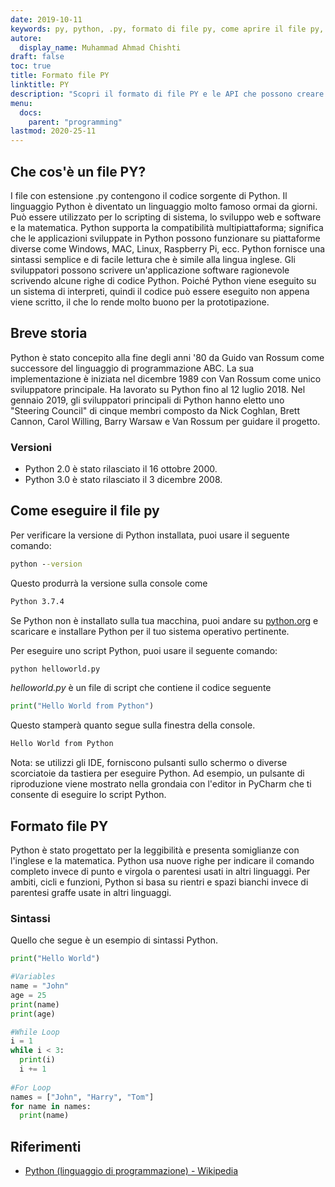 ```yaml
---
date: 2019-10-11
keywords: py, python, .py, formato di file py, come aprire il file py, come eseguire file py, come eseguire file python, come eseguire python
autore:
  display_name: Muhammad Ahmad Chishti
draft: false
toc: true
title: Formato file PY
linktitle: PY
description: "Scopri il formato di file PY e le API che possono creare e aprire file PY."
menu:
  docs:
    parent: "programming"
lastmod: 2020-25-11
---
```


## Che cos'è un file PY? ##

I file con estensione .py contengono il codice sorgente di Python. Il linguaggio Python è diventato un linguaggio molto famoso ormai da giorni. Può essere utilizzato per lo scripting di sistema, lo sviluppo web e software e la matematica. Python supporta la compatibilità multipiattaforma; significa che le applicazioni sviluppate in Python possono funzionare su piattaforme diverse come Windows, MAC, Linux, Raspberry Pi, ecc. Python fornisce una sintassi semplice e di facile lettura che è simile alla lingua inglese. Gli sviluppatori possono scrivere un'applicazione software ragionevole scrivendo alcune righe di codice Python. Poiché Python viene eseguito su un sistema di interpreti, quindi il codice può essere eseguito non appena viene scritto, il che lo rende molto buono per la prototipazione.

## Breve storia ##

Python è stato concepito alla fine degli anni '80 da Guido van Rossum come successore del linguaggio di programmazione ABC. La sua implementazione è iniziata nel dicembre 1989 con Van Rossum come unico sviluppatore principale. Ha lavorato su Python fino al 12 luglio 2018. Nel gennaio 2019, gli sviluppatori principali di Python hanno eletto uno "Steering Council" di cinque membri composto da Nick Coghlan, Brett Cannon, Carol Willing, Barry Warsaw e Van Rossum per guidare il progetto.

### Versioni ###

- Python 2.0 è stato rilasciato il 16 ottobre 2000.
- Python 3.0 è stato rilasciato il 3 dicembre 2008.

## Come eseguire il file py ##

Per verificare la versione di Python installata, puoi usare il seguente comando:

```cmd
python --version
```

Questo produrrà la versione sulla console come

```cmd
Python 3.7.4
```

Se Python non è installato sulla tua macchina, puoi andare su [python.org](https://www.python.org/) e scaricare e installare Python per il tuo sistema operativo pertinente.

Per eseguire uno script Python, puoi usare il seguente comando:

```cmd
python helloworld.py
```

*helloworld.py* è un file di script che contiene il codice seguente

```py
print("Hello World from Python")
```

Questo stamperà quanto segue sulla finestra della console.

```cmd
Hello World from Python
```

Nota: se utilizzi gli IDE, forniscono pulsanti sullo schermo o diverse scorciatoie da tastiera per eseguire Python. Ad esempio, un pulsante di riproduzione viene mostrato nella grondaia con l'editor in PyCharm che ti consente di eseguire lo script Python.

## Formato file PY ##

Python è stato progettato per la leggibilità e presenta somiglianze con l'inglese e la matematica. Python usa nuove righe per indicare il comando completo invece di punto e virgola o parentesi usati in altri linguaggi. Per ambiti, cicli e funzioni, Python si basa su rientri e spazi bianchi invece di parentesi graffe usate in altri linguaggi.

### Sintassi ###

Quello che segue è un esempio di sintassi Python.

```py
print("Hello World")

#Variables
name = "John"
age = 25
print(name)
print(age)

#While Loop
i = 1
while i < 3:
  print(i)
  i += 1
  
#For Loop
names = ["John", "Harry", "Tom"]
for name in names:
  print(name)
```

## Riferimenti ##

- [Python (linguaggio di programmazione) - Wikipedia](https://en.wikipedia.org/wiki/Python_(programming_language))

